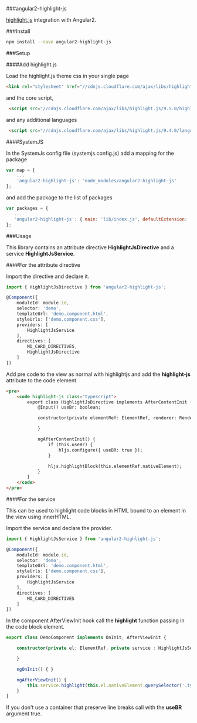 ###angular2-highlight-js

[highlight.js](https://highlightjs.org) integration with Angular2.

###Install

```bash
npm install --save angular2-highlight-js
```

###Setup

####Add highlight.js

Load the highlight.js theme css in your single page

```html
<link rel="stylesheet" href="//cdnjs.cloudflare.com/ajax/libs/highlight.js/9.5.0/styles/monokai_sublime.min.css">
```

and the core script,

```html
 <script src="//cdnjs.cloudflare.com/ajax/libs/highlight.js/9.5.0/highlight.min.js"></script>
```

and any additional languages

```html
 <script src="//cdnjs.cloudflare.com/ajax/libs/highlight.js/9.4.0/languages/typescript.min.js"></script>
```

####SystemJS

In the SystemJs config file (systemjs.config.js) add a mapping for the package

```javascript
var map = {
    ...
    'angular2-highlight-js': 'node_modules/angular2-highlight-js'
};
```

and add the package to the list of packages

 ```javascript
var packages = {
    ...
    'angular2-highlight-js': { main: 'lib/index.js', defaultExtension: 'js' }
};
```

###Usage

This library contains an attribute directive **HighlightJsDirective** and a service **HighlightJsService**.

####For the attribute directive

Import the directive and declare it.

```typescript
import { HighlightJsDirective } from 'angular2-highlight-js';

@Component({
    moduleId: module.id,
    selector: 'demo',
    templateUrl: 'demo.component.html',
    styleUrls: ['demo.component.css'],
    providers: [
        HighlightJsService
    ],
    directives: [
        MD_CARD_DIRECTIVES,
        HighlightJsDirective
    ]
})
```

Add pre code to the view as normal with highlightjs and add the **highlight-js** attribute to the code element

```html
<pre>
    <code highlight-js class="typescript">
        export class HighlightJsDirective implements AfterContentInit {
            @Input() useBr: boolean;

            constructor(private elementRef: ElementRef, renderer: Renderer) {

            }

            ngAfterContentInit() {
                if (this.useBr) {
                    hljs.configure({ useBR: true });
                }

                hljs.highlightBlock(this.elementRef.nativeElement);
            }
        }
    </code>
</pre>
```

####For the service

This can be used to highlight code blocks in HTML bound to an element in the view using innerHTML.

Import the service and declare the provider.

```typescript
import { HighlightJsService } from 'angular2-highlight-js';

@Component({
    moduleId: module.id,
    selector: 'demo',
    templateUrl: 'demo.component.html',
    styleUrls: ['demo.component.css'],
    providers: [
        HighlightJsService
    ],
    directives: [
        MD_CARD_DIRECTIVES
    ]
})
```

In the component AfterViewInit hook call the **highlight** function passing in the code block element.

```typescript
export class DemoComponent implements OnInit, AfterViewInit {

    constructor(private el: ElementRef, private service : HighlightJsService) {

    }

    ngOnInit() { }

    ngAfterViewInit() {        
        this.service.highlight(this.el.nativeElement.querySelector('.typescript'));
    }
}
```

If you don't use a container that preserve line breaks call with the **useBR** argument true.